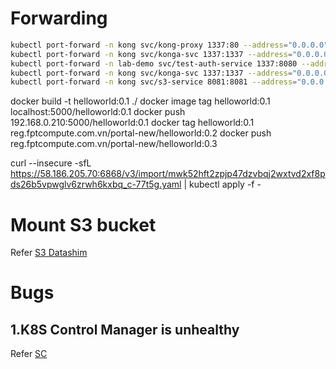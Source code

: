 # Forwarding
```sh
kubectl port-forward -n kong svc/kong-proxy 1337:80 --address="0.0.0.0"
kubectl port-forward -n kong svc/konga-svc 1337:1337 --address="0.0.0.0"
kubectl port-forward -n lab-demo svc/test-auth-service 1337:8080 --address="0.0.0.0"
kubectl port-forward -n kong svc/konga-svc 1337:1337 --address="0.0.0.0"
kubectl port-forward -n kong svc/s3-service 8081:8081 --address="0.0.0.0"
```

docker build -t helloworld:0.1 ./
docker image tag helloworld:0.1 localhost:5000/helloworld:0.1
docker push 192.168.0.210:5000/helloworld:0.1
docker tag helloworld:0.1 reg.fptcompute.com.vn/portal-new/helloworld:0.2
docker push reg.fptcompute.com.vn/portal-new/helloworld:0.3

curl --insecure -sfL https://58.186.205.70:6868/v3/import/mwk52hft2zpjp47dzvbqj2wxtvd2xf8pds26b5vpwglv6zrwh6kxbq_c-77t5g.yaml | kubectl apply -f -

# Mount S3 bucket 
Refer [S3 Datashim](https://github.com/datashim-io/datashim)

# Bugs
## 1.K8S Control Manager is unhealthy 
Refer [SC](https://stackoverflow.com/questions/64296491/how-to-resolve-scheduler-and-controller-manager-unhealthy-state-in-kubernetes)